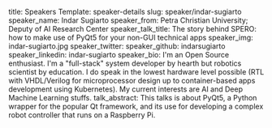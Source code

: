 title: Speakers
Template: speaker-details
slug: speaker/indar-sugiarto
speaker_name: Indar Sugiarto
speaker_from: Petra Christian University; Deputy of AI Research Center
speaker_talk_title: The story behind SPERO: how to make use of PyQt5 for your non-GUI technical apps
speaker_img: indar-sugiarto.jpg
speaker_twitter: 
speaker_github: indarsugiarto
speaker_linkedin: indar-sugiarto
speaker_bio: I'm an Open Source enthusiast. I'm a "full-stack" system developer by hearth but robotics scientist by education. I do speak in the lowest hardware level possible (RTL with VHDL/Verilog for microprocessor design up to container-based apps development using Kubernetes). My current interests are AI and Deep Machine Learning stuffs.
talk_abstract: This talks is about PyQt5, a Python wrapper for the popular Qt framework, and its use for developing a complex robot controller that runs on a Raspberry Pi.
